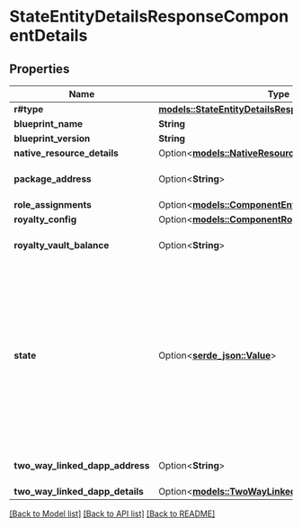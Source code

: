 # StateEntityDetailsResponseComponentDetails

## Properties

Name | Type | Description | Notes
------------ | ------------- | ------------- | -------------
**r#type** | [**models::StateEntityDetailsResponseItemDetailsType**](StateEntityDetailsResponseItemDetailsType.md) |  | 
**blueprint_name** | **String** |  | 
**blueprint_version** | **String** |  | 
**native_resource_details** | Option<[**models::NativeResourceDetails**](NativeResourceDetails.md)> |  | [optional]
**package_address** | Option<**String**> | Bech32m-encoded human readable version of the address. | [optional]
**role_assignments** | Option<[**models::ComponentEntityRoleAssignments**](ComponentEntityRoleAssignments.md)> |  | [optional]
**royalty_config** | Option<[**models::ComponentRoyaltyConfig**](ComponentRoyaltyConfig.md)> |  | [optional]
**royalty_vault_balance** | Option<**String**> | String-encoded decimal representing the amount of a related fungible resource. | [optional]
**state** | Option<[**serde_json::Value**](.md)> | A representation of a component's inner state. If this entity is a `GenericComponent`, this field will be in a programmatic JSON structure (you can deserialize it as a `ProgrammaticScryptoSborValue`). Otherwise, for \"native\" components such as `Account`, `Validator`, `AccessController`, `OneResourcePool`, `TwoResourcePool`, and `MultiResourcePool`, this field will be a custom JSON model defined in the Core API schema.  | [optional]
**two_way_linked_dapp_address** | Option<**String**> | Bech32m-encoded human readable version of the address. | [optional]
**two_way_linked_dapp_details** | Option<[**models::TwoWayLinkedDappOnLedgerDetails**](TwoWayLinkedDappOnLedgerDetails.md)> |  | [optional]

[[Back to Model list]](../README.md#documentation-for-models) [[Back to API list]](../README.md#documentation-for-api-endpoints) [[Back to README]](../README.md)


